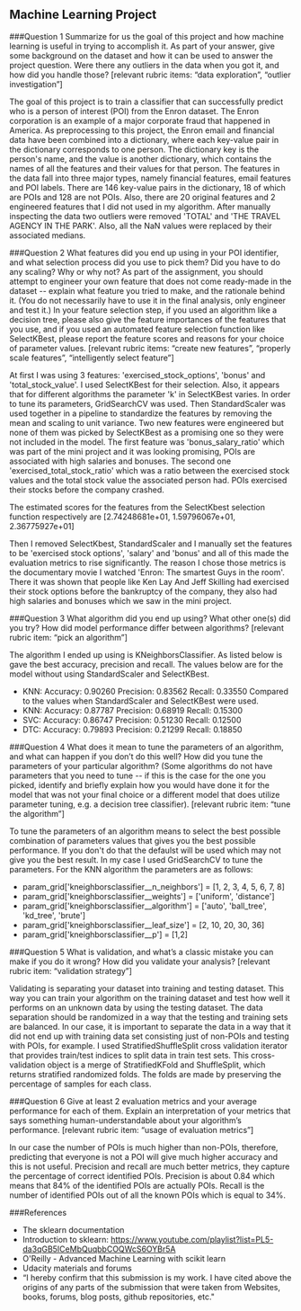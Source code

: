 
## Machine Learning Project

###Question 1 
Summarize for us the goal of this project and how machine learning is useful in trying to accomplish it. As part of your answer, give some background on the dataset and how it can be used to answer the project question. Were there any outliers in the data when you got it, and how did you handle those?  [relevant rubric items: “data exploration”, “outlier investigation”]

The goal of this project is to train a classifier that can successfully predict who is a person of interest (POI) from the Enron dataset. The Enron corporation is an example of a major corporate fraud that happened in America. As preprocessing to this project, the Enron email and financial data have been combined into a dictionary, where each key-value pair in the dictionary corresponds to one person. The dictionary key is the person's name, and the value is another dictionary, which contains the names of all the features and their values for that person. The features in the data fall into three major types, namely financial features, email features and POI labels. There are 146 key-value pairs in the dictionary, 18 of which are POIs and 128 are not POIs. Also, there are 20 original features and 2 engineered features that I did not used in my algorithm. After manually inspecting the data two outliers were removed 'TOTAL' and 'THE TRAVEL AGENCY IN THE PARK'. Also, all the NaN values were replaced by their associated medians.

###Question 2
What features did you end up using in your POI identifier, and what selection process did you use to pick them? Did you have to do any scaling? Why or why not? As part of the assignment, you should attempt to engineer your own feature that does not come ready-made in the dataset -- explain what feature you tried to make, and the rationale behind it. (You do not necessarily have to use it in the final analysis, only engineer and test it.) In your feature selection step, if you used an algorithm like a decision tree, please also give the feature importances of the features that you use, and if you used an automated feature selection function like SelectKBest, please report the feature scores and reasons for your choice of parameter values.  [relevant rubric items: “create new features”, “properly scale features”, “intelligently select feature”]


At first I was using 3 features: 'exercised_stock_options', 'bonus' and 'total_stock_value'. I used SelectKBest for their selection. Also, it appears that for different algorithms the parameter 'k' in SelectKBest varies. In order to tune its parameters, GridSearchCV was used. Then StandardScaler was used together in a pipeline to standardize the features by removing the mean and scaling to unit variance. Two new features were engineered but none of them was picked by SelectKBest as a promising one so they were not included in the model. The first feature was 'bonus_salary_ratio' which was part of the mini project and it was looking promising, POIs are associated with high salaries and bonuses. The second one 'exercised_total_stock_ratio' which was a ratio between the exercised stock values and the total stock value the associated person had. POIs exercised their stocks before the company crashed.

The estimated scores for the features from the SelectKbest selection function respectively are [2.74248681e+01, 1.59796067e+01, 2.36775927e+01]

Then I removed SelectKbest, StandardScaler and I manually set the features to be 'exercised stock options', 'salary' and 'bonus' and all of this made the evaluation metrics to rise significantly. The reason I chose those metrics is the documentary movie I watched 'Enron: The smartest Guys in the room'. There it was shown that people like Ken Lay And Jeff Skilling had exercised their stock options before the bankruptcy of the company, they also had high salaries and bonuses which we saw in the mini project.

###Question 3
What algorithm did you end up using? What other one(s) did you try? How did model performance differ between algorithms?  [relevant rubric item: “pick an algorithm”]

The algorithm I ended up using is KNeighborsClassifier. As listed below is gave the best accuracy, precision and recall. The values below are for the model without using StandardScaler and SelectKBest.
 - KNN: Accuracy: 0.90260	Precision: 0.83562	Recall: 0.33550
Compared to the values when StandardScaler and SelectKBest were used.
 - KNN: Accuracy: 0.87787	Precision: 0.68919	Recall: 0.15300
 - SVC: Accuracy: 0.86747	Precision: 0.51230	Recall: 0.12500 
 - DTC: Accuracy: 0.79893	Precision: 0.21299	Recall: 0.18850 


###Question 4
What does it mean to tune the parameters of an algorithm, and what can happen if you don’t do this well?  How did you tune the parameters of your particular algorithm? (Some algorithms do not have parameters that you need to tune -- if this is the case for the one you picked, identify and briefly explain how you would have done it for the model that was not your final choice or a different model that does utilize parameter tuning, e.g. a decision tree classifier).  [relevant rubric item: “tune the algorithm”]

To tune the parameters of an algorithm means to select the best possible combination of parameters values that gives you the best possible performance. If you don't do that the defaulst will be used which may not give you the best result. In my case I used GridSearchCV to tune the parameters. For the KNN algorithm the parameters are as follows:

 - param_grid['kneighborsclassifier__n_neighbors'] = [1, 2, 3, 4, 5, 6, 7, 8]
 - param_grid['kneighborsclassifier__weights'] = ['uniform', 'distance']
 - param_grid['kneighborsclassifier__algorithm'] = ['auto', 'ball_tree', 'kd_tree', 'brute']
 - param_grid['kneighborsclassifier__leaf_size'] = [2, 10, 20, 30, 36]
 - param_grid['kneighborsclassifier__p'] = [1,2]
 
 
###Question 5
What is validation, and what’s a classic mistake you can make if you do it wrong? How did you validate your analysis?  [relevant rubric item: “validation strategy”]

Validating is separating your dataset into training and testing dataset. This way you can train your algorithm on the training dataset and test how well it performs on an unknown data by using the testing dataset. The data separation should be randomized in a way that the testing and training sets are balanced. In our case, it is important to separate the data in a way that it did not end up with training data set consisting just of non-POIs and testing with POIs, for example.
I used StratifiedShuffleSplit cross validation iterator that provides train/test indices to split data in train test sets. This cross-validation object is a merge of StratifiedKFold and ShuffleSplit, which returns stratified randomized folds. The folds are made by preserving the percentage of samples for each class.

###Question 6
Give at least 2 evaluation metrics and your average performance for each of them.  Explain an interpretation of your metrics that says something human-understandable about your algorithm’s performance. [relevant rubric item: “usage of evaluation metrics”]

In our case the number of POIs is much higher than non-POIs, therefore, predicting that everyone is not a POI will give much higher accuracy and this is not useful. Precision and recall are much better metrics, they capture the percentage of correct identified POIs. Precision is about 0.84 which means that 84% of the identified POIs are actually POIs. Recall is the number of identified POIs out of all the known POIs which is equal to 34%.

###References
 - The sklearn documentation
 - Introduction to sklearn: https://www.youtube.com/playlist?list=PL5-da3qGB5ICeMbQuqbbCOQWcS6OYBr5A
 - O'Reilly - Advanced Machine Learning with scikit learn
 - Udacity materials and forums
 -  “I hereby confirm that this submission is my work. I have cited above the origins of any parts of the submission that were taken from Websites, books, forums, blog posts, github repositories, etc."



    
